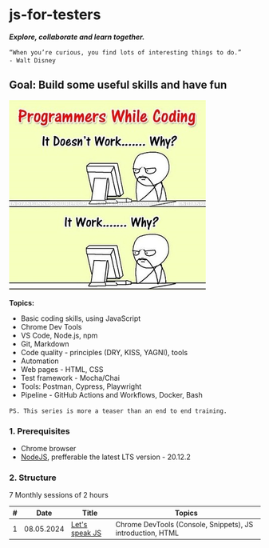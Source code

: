 # js-for-testers

**_Explore, collaborate and learn together._**

```text
“When you’re curious, you find lots of interesting things to do.”
- Walt Disney
```

## Goal: Build some useful skills and have fun

![it works, why?](./resources/works_why.jpg)

**Topics:**

- Basic coding skills, using JavaScript
- Chrome Dev Tools
- VS Code, Node.js, npm
- Git, Markdown
- Code quality - principles (DRY, KISS, YAGNI), tools
- Automation
- Web pages - HTML, CSS
- Test framework - Mocha/Chai
- Tools: Postman, Cypress, Playwright
- Pipeline - GitHub Actions and Workflows, Docker, Bash

`PS. This series is more a teaser than an end to end training.`

### 1. Prerequisites

- Chrome browser
- [NodeJS](https://nodejs.org/en/download), prefferable the latest LTS version - 20.12.2

### 2. Structure

7 Monthly sessions of 2 hours

| #   | Date       | Title                                                 | Topics                                                     |
| --- | ---------- | ----------------------------------------------------- | ---------------------------------------------------------- |
| 1   | 08.05.2024 | [Let's speak JS](./src/sessions//session-1/README.md) | Chrome DevTools (Console, Snippets), JS introduction, HTML |
